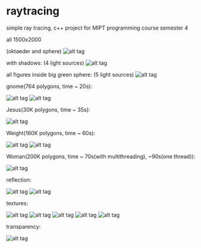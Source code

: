 # raytracing
simple ray tracing, c++ project for MIPT programming course semester 4 

all 1500x2000

(oktaeder and sphere)
![alt tag](http://savepic.ru/9384756.png)

with shadows:
(4 light sources)
![alt tag](http://savepic.ru/9381589.png)

all figures inside big green sphere:
(5 light sources)
![alt tag](http://savepic.ru/9391865.png)

gnome(764 polygons, time ~ 20s):

![alt tag](http://savepic.ru/9819413.png)
![alt tag](http://savepic.ru/9810197.png)

Jesus(30К polygons, time ~ 35s):

![alt tag](http://savepic.ru/9859713.png)

Weight(160К polygons, time ~ 60s):

![alt tag](http://savepic.ru/9885312.png)
![alt tag](http://savepic.ru/9879118.png)

Woman(200K polygons, time ~ 70s(with multithreading), ~90s(one thread)):

![alt tag](http://savepic.ru/9835206.png)

reflection:

![alt tag](http://savepic.ru/9836460.png)
![alt tag](http://savepic.ru/9856640.png)

textures:

![alt tag](http://savepic.ru/9851608.png)
![alt tag](http://savepic.ru/9856730.png)
![alt tag](http://savepic.ru/9863901.png)
![alt tag](http://savepic.ru/9856761.png)
![alt tag](http://savepic.ru/10335049.png)

transparency:

![alt tag](http://savepic.ru/10997806.png)
